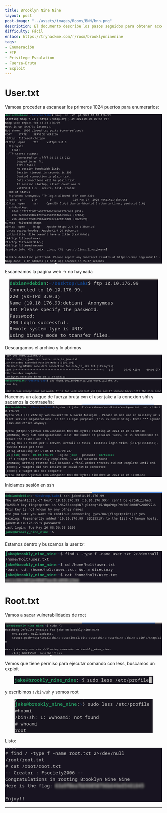 ```yaml
---
title: Brooklyn Nine Nine
layout: post
post-image: "../assets/images/Rooms/BNN/bnn.png"
description: El documento describe los pasos seguidos para obtener acceso al archivo "user.txt" en el desafío de TryHackMe llamado "Brooklyn Nine Nine". Se realiza una enumeración de puertos, se realiza un ataque de fuerza bruta para obtener la contraseña de la conexión SSH y se inicia sesión. Luego, se busca y se encuentra el archivo "user.txt". También se muestra cómo obtener acceso de root utilizando una vulnerabilidad en el comando "less".
difficulty: Fácil
enlace: https://tryhackme.com/r/room/brooklynninenine
tags:
- Enumeración
- FTP
- Privilege Escalation
- Fuerza-Bruta
- Exploit
---
```

# User.txt

Vamosa proceder a escanear los primeros 1024 puertos para enumerarlos:

<div style="text-align: center; ">
    <img src="../assets/images/Rooms/BNN/Untitled.png" alt="Untitled" />
</div>

Escaneamos la pagina web → no hay nada

<div style="text-align: center; ">
    <img src="../assets/images/Rooms/BNN/Untitled 1.png" alt="Untitled" />
</div>

Descargamos el archivo y lo abrimos

<div style="text-align: center; ">
    <img src="../assets/images/Rooms/BNN/Untitled 2.png" alt="Untitled" />
</div>

<div style="text-align: center; ">
    <img src="../assets/images/Rooms/BNN/Untitled 3.png" alt="Untitled" />
</div>
Hacemos un ataque de fuerza bruta con el user jake a la conexion shh y sacamos la contraseña:

<div style="text-align: center; ">
    <img src="../assets/images/Rooms/BNN/Untitled 4.png" alt="Untitled" />
</div>

Iniciamos sesión en ssh

<div style="text-align: center; ">
    <img src="../assets/images/Rooms/BNN/Untitled 5.png" alt="Untitled" />
</div>

Estamos dentro y buscamos la user.txt

<div style="text-align: center; ">
    <img src="../assets/images/Rooms/BNN/Untitled 6.png" alt="Untitled" />
</div>

# Root.txt

Vamos a sacar vulnerabilidades de root

<div style="text-align: center; ">
    <img src="../assets/images/Rooms/BNN/Untitled 7.png" alt="Untitled" />
</div>

Vemos que tiene permiso para ejecutar comando con less, buscamos un exploit

<div style="text-align: center; ">
    <img src="../assets/images/Rooms/BNN/Untitled 8.png" alt="Untitled" />
</div>

y escribimos `!/bin/sh` y somos root

<div style="text-align: center; ">
    <img src="../assets/images/Rooms/BNN/Untitled 9.png" alt="Untitled" />
</div>

Listo:

<div style="text-align: center; ">
    <img src="../assets/images/Rooms/BNN/Untitled 10.png" alt="Untitled" />
</div>

---
